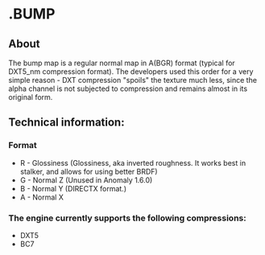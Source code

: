 # .BUMP

## About
The bump map is a regular normal map in A(BGR) format (typical for DXT5_nm compression format). The developers used this order for a very simple reason - DXT compression "spoils" the texture much less, since the alpha channel is not subjected to compression and remains almost in its original form.

## Technical information:

### Format

- R - Glossiness (Glossiness, aka inverted roughness. It works best in stalker, and allows for using better BRDF)
- G - Normal Z (Unused in Anomaly 1.6.0)
- B - Normal Y (DIRECTX format.)
- A - Normal X

### The engine currently supports the following compressions:

- DXT5
- BC7